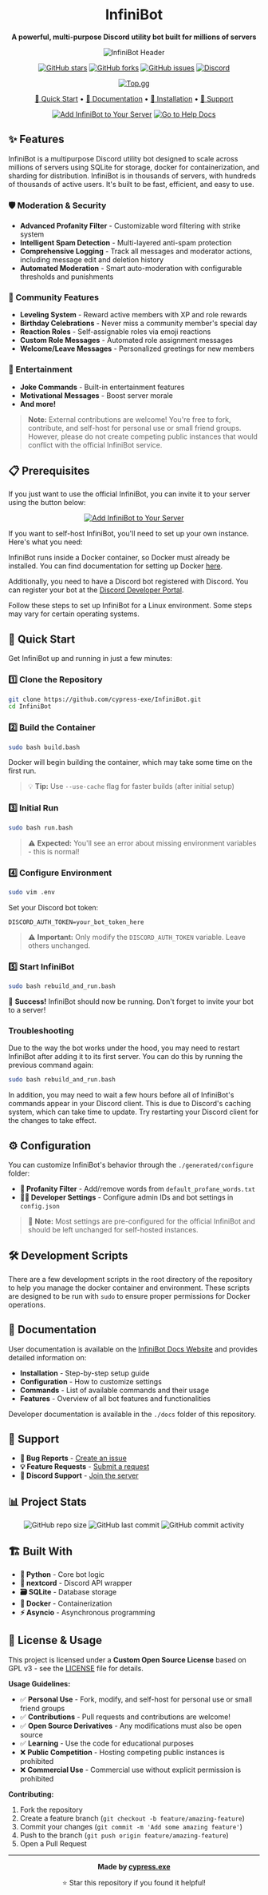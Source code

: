 <div align="center">

# InfiniBot

**A powerful, multi-purpose Discord utility bot built for millions of servers**

![InfiniBot Header](./github-pages-site/assets/images/header-image.png)

[![GitHub stars](https://img.shields.io/github/stars/cypress-exe/InfiniBot?style=for-the-badge)](https://github.com/cypress-exe/InfiniBot/stargazers)
[![GitHub forks](https://img.shields.io/github/forks/cypress-exe/InfiniBot?style=for-the-badge)](https://github.com/cypress-exe/InfiniBot/network)
[![GitHub issues](https://img.shields.io/github/issues/cypress-exe/InfiniBot?style=for-the-badge)](https://github.com/cypress-exe/InfiniBot/issues)
[![Discord](https://img.shields.io/discord/1009127888483799110?style=for-the-badge&logo=discord&logoColor=white&label=Discord)](https://discord.gg/mWgJJ8ZqwR)

[![Top.gg](https://img.shields.io/badge/View%20on-Top.gg-ff6b6b?style=for-the-badge&logo=discord&logoColor=white)](https://top.gg/bot/991832387015159911)

[🚀 Quick Start](#-quick-start) • [📖 Documentation](#-documentation) • [🔧 Installation](#-installation) • [🤝 Support](#-support)

[![Add InfiniBot to Your Server](https://img.shields.io/badge/Add%20to%20Server-7289DA?style=for-the-badge&logo=discord&logoColor=white)](https://discord.com/oauth2/authorize?client_id=991832387015159911&permissions=1374809222364&scope=bot)
[![Go to Help Docs](https://img.shields.io/badge/Go%20to%20%20Help%20Docs-ffffff?style=for-the-badge)](https://cypress-exe.github.io/InfiniBot/)

</div>

## ✨ Features

InfiniBot is a multipurpose Discord utility bot designed to scale across millions of servers using SQLite for storage, docker for containerization, and sharding for distribution. InfiniBot is in thousands of servers, with hundreds of thousands of active users. It's built to be fast, efficient, and easy to use.

### 🛡️ Moderation & Security
- **Advanced Profanity Filter** - Customizable word filtering with strike system
- **Intelligent Spam Detection** - Multi-layered anti-spam protection
- **Comprehensive Logging** - Track all messages and moderator actions, including message edit and deletion history
- **Automated Moderation** - Smart auto-moderation with configurable thresholds and punishments

### 🎉 Community Features
- **Leveling System** - Reward active members with XP and role rewards
- **Birthday Celebrations** - Never miss a community member's special day
- **Reaction Roles** - Self-assignable roles via emoji reactions
- **Custom Role Messages** - Automated role assignment messages
- **Welcome/Leave Messages** - Personalized greetings for new members

### 🎪 Entertainment
- **Joke Commands** - Built-in entertainment features
- **Motivational Messages** - Boost server morale
- **And more!**

> **Note:** External contributions are welcome! You're free to fork, contribute, and self-host for personal use or small friend groups. However, please do not create competing public instances that would conflict with the official InfiniBot service.

## 📋 Prerequisites

If you just want to use the official InfiniBot, you can invite it to your server using the button below:

<div align="center">

[![Add InfiniBot to Your Server](https://img.shields.io/badge/Add%20to%20Server-7289DA?style=for-the-badge&logo=discord&logoColor=white)](https://discord.com/oauth2/authorize?client_id=991832387015159911&permissions=1374809222364&scope=bot)

</div>

If you want to self-host InfiniBot, you'll need to set up your own instance. Here's what you need:

InfiniBot runs inside a Docker container, so Docker must already be installed. You can find documentation for setting up Docker [here](https://docs.docker.com/get-docker/).

Additionally, you need to have a Discord bot registered with Discord. You can register your bot at the [Discord Developer Portal](https://discord.com/developers/applications).

Follow these steps to set up InfiniBot for a Linux environment. Some steps may vary for certain operating systems.

## 🚀 Quick Start

Get InfiniBot up and running in just a few minutes:

### 1️⃣ Clone the Repository
```bash
git clone https://github.com/cypress-exe/InfiniBot.git
cd InfiniBot
```

### 2️⃣ Build the Container
```bash
sudo bash build.bash
```
Docker will begin building the container, which may take some time on the first run.
> 💡 **Tip:** Use `--use-cache` flag for faster builds (after initial setup)

### 3️⃣ Initial Run
```bash
sudo bash run.bash
```
> ⚠️ **Expected:** You'll see an error about missing environment variables - this is normal!

### 4️⃣ Configure Environment
```bash
sudo vim .env
```
Set your Discord bot token:
```env
DISCORD_AUTH_TOKEN=your_bot_token_here
```
> ⚠️ **Important:** Only modify the `DISCORD_AUTH_TOKEN` variable. Leave others unchanged.

### 5️⃣ Start InfiniBot
```bash
sudo bash rebuild_and_run.bash
```

🎉 **Success!** InfiniBot should now be running. Don't forget to invite your bot to a server!  

### Troubleshooting
Due to the way the bot works under the hood, you may need to restart InfiniBot after adding it to its first server. You can do this by running the previous command again:
```bash
sudo bash rebuild_and_run.bash
```

In addition, you may need to wait a few hours before all of InfiniBot's commands appear in your Discord client. This is due to Discord's caching system, which can take time to update. Try restarting your Discord client for the changes to take effect.


## ⚙️ Configuration

You can customize InfiniBot's behavior through the `./generated/configure` folder:

- **🤬 Profanity Filter** - Add/remove words from `default_profane_words.txt`
- **👨‍💻 Developer Settings** - Configure admin IDs and bot settings in `config.json`

> 📝 **Note:** Most settings are pre-configured for the official InfiniBot and should be left unchanged for self-hosted instances.

## 🛠️ Development Scripts

There are a few development scripts in the root directory of the repository to help you manage the docker container and environment. These scripts are designed to be run with `sudo` to ensure proper permissions for Docker operations.

## 📖 Documentation

User documentation is available on the [InfiniBot Docs Website](https://cypress-exe.github.io/InfiniBot/) and provides detailed information on:
- **Installation** - Step-by-step setup guide
- **Configuration** - How to customize settings
- **Commands** - List of available commands and their usage
- **Features** - Overview of all bot features and functionalities


Developer documentation is available in the `./docs` folder of this repository.

## 🤝 Support

- **🐛 Bug Reports** - [Create an issue](https://github.com/cypress-exe/InfiniBot/issues)
- **💡 Feature Requests** - [Submit a request](https://github.com/cypress-exe/InfiniBot/issues)
- **💬 Discord Support** - [Join the server](https://discord.gg/mWgJJ8ZqwR)

## 📊 Project Stats

<div align="center">

![GitHub repo size](https://img.shields.io/github/repo-size/cypress-exe/InfiniBot?style=for-the-badge)
![GitHub last commit](https://img.shields.io/github/last-commit/cypress-exe/InfiniBot?style=for-the-badge)
![GitHub commit activity](https://img.shields.io/github/commit-activity/m/cypress-exe/InfiniBot?style=for-the-badge)

</div>

## 🏗️ Built With

- **🐍 Python** - Core bot logic
- **🔗 nextcord** - Discord API wrapper
- **🗃️ SQLite** - Database storage
- **🐳 Docker** - Containerization
- **⚡ Asyncio** - Asynchronous programming

## 📜 License & Usage

This project is licensed under a **Custom Open Source License** based on GPL v3 - see the [LICENSE](LICENSE) file for details.

**Usage Guidelines:**
- ✅ **Personal Use** - Fork, modify, and self-host for personal use or small friend groups
- ✅ **Contributions** - Pull requests and contributions are welcome!
- ✅ **Open Source Derivatives** - Any modifications must also be open source
- ✅ **Learning** - Use the code for educational purposes
- ❌ **Public Competition** - Hosting competing public instances is prohibited
- ❌ **Commercial Use** - Commercial use without explicit permission is prohibited

**Contributing:**
1. Fork the repository
2. Create a feature branch (`git checkout -b feature/amazing-feature`)
3. Commit your changes (`git commit -m 'Add some amazing feature'`)
4. Push to the branch (`git push origin feature/amazing-feature`)
5. Open a Pull Request

---

<div align="center">

**Made by [cypress.exe](https://github.com/cypress-exe)**

⭐ Star this repository if you found it helpful!

</div>
